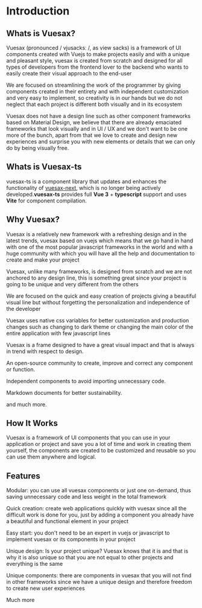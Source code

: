 # Introduction

## Whats is Vuesax?

Vuesax (pronounced / vjusacksː /, as view sacks) is a framework of UI components created with Vuejs to make projects easily and with a unique and pleasant style, vuesax is created from scratch and designed for all types of developers from the frontend lover to the backend who wants to easily create their visual approach to the end-user

We are focused on streamlining the work of the programmer by giving components created in their entirety and with independent customization and very easy to implement, so creativity is in our hands but we do not neglect that each project is different both visually and in its ecosystem

Vuesax does not have a design line such as other component frameworks based on Material Design, we believe that there are already emaciated frameworks that look visually and in UI / UX and we don't want to be one more of the bunch, apart from that we love to create and design new experiences and surprise you with new elements or details that we can only do by being visually free.

## Whats is Vuesax-ts

vuesax-ts is a component library that updates and enhances the functionality of [vuesax-next](https://github.com/lusaxweb/vuesax-next), which is no longer being actively developed.**vuesax-ts** provides full **Vue 3** + **typescript** support and uses **Vite** for component compilation.

## Why Vuesax?

Vuesax is a relatively new framework with a refreshing design and in the latest trends, vuesax based on vuejs which means that we go hand in hand with one of the most popular javascript frameworks in the world and with a huge community with which you will have all the help and documentation to create and make your project

Vuesax, unlike many frameworks, is designed from scratch and we are not anchored to any design line, this is something great since your project is going to be unique and very different from the others

We are focused on the quick and easy creation of projects giving a beautiful visual line but without forgetting the personalization and independence of the developer

Vuesax uses native css variables for better customization and production changes such as changing to dark theme or changing the main color of the entire application with few javascript lines

Vuesax is a frame designed to have a great visual impact and that is always in trend with respect to design.

An open-source community to create, improve and correct any component or function.

Independent components to avoid importing unnecessary code.

Markdown documents for better sustainability.

and much more.

## How It Works
Vuesax is a framework of UI components that you can use in your application or project and save you a lot of time and work in creating them yourself, the components are created to be customized and reusable so you can use them anywhere and logical.

## Features

Modular: you can use all vuesax components or just one on-demand, thus saving unnecessary code and less weight in the total framework

Quick creation: create web applications quickly with vuesax since all the difficult work is done for you, just by adding a component you already have a beautiful and functional element in your project

Easy start: you don't need to be an expert in vuejs or javascript to implement vuesax or its components in your project

Unique design: Is your project unique? Vuesax knows that it is and that is why it is also unique so that you are not equal to other projects and everything is the same

Unique components: there are components in vuesax that you will not find in other frameworks since we have a unique design and therefore freedom to create new user experiences

Much more
